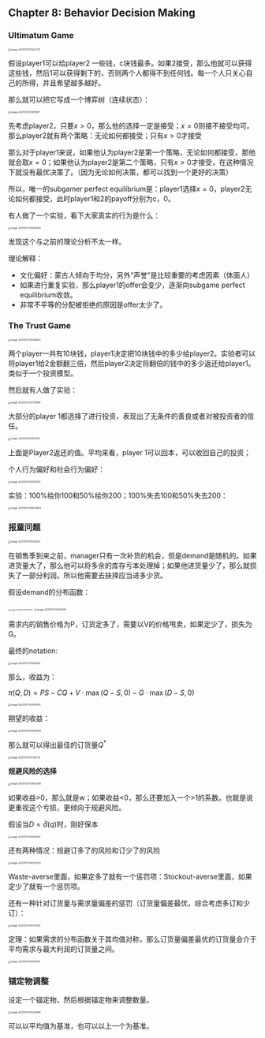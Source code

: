 ## Chapter 8: Behavior Decision Making

### Ultimatum Game

<img src="http://lqqnotes.oss-cn-beijing.aliyuncs.com/img/image-20201127133622721.png" alt="image-20201127133622721" style="zoom:33%;" />

假设player1可以给player2 一些钱，c块钱最多。如果2接受，那么他就可以获得这些钱，然后1可以获得剩下的，否则两个人都得不到任何钱。每一个人只关心自己的所得，并且希望越多越好。

那么就可以把它写成一个博弈树（连续状态）：

<img src="http://lqqnotes.oss-cn-beijing.aliyuncs.com/img/image-20201127133919187.png" alt="image-20201127133919187" style="zoom:33%;" />

先考虑player2，只要$x>0$，那么他的选择一定是接受；$x=0$则接不接受均可。那么player2就有两个策略：无论如何都接受；只有$x>0$才接受

那么对于player1来说，如果他认为player2是第一个策略，无论如何都接受，那他就会取$x=0$；如果他认为player2是第二个策略，只有$x>0$才接受，在这种情况下就没有最优决策了。（因为无论如何决策，都可以找到一个更好的决策）

所以，唯一的subgamer perfect equilibrium是：player1选择$x=0$，player2无论如何都接受，此时player1和2的payoff分别为c，0。

有人做了一个实验，看下大家真实的行为是什么：

<img src="http://lqqnotes.oss-cn-beijing.aliyuncs.com/img/image-20201127134903630.png" alt="image-20201127134903630" style="zoom:33%;" />

发现这个与之前的理论分析不太一样。

理论解释：

* 文化偏好：蒙古人倾向于均分，另外“声誉”是比较重要的考虑因素（体面人）
* 如果进行重复实验，那么player1的offer会变少，逐渐向subgame perfect equilibrium收敛。
* 非常不平等的分配被拒绝的原因是offer太少了。

### The Trust Game

<img src="http://lqqnotes.oss-cn-beijing.aliyuncs.com/img/image-20201127135429667.png" alt="image-20201127135429667" style="zoom:33%;" />

两个player一共有10块钱，player1决定把10块钱中的多少给player2。实验者可以将player1给2金额翻三倍，然后player2决定将翻倍的钱中的多少返还给player1。类似于一个投资模型。

然后就有人做了实验：

<img src="http://lqqnotes.oss-cn-beijing.aliyuncs.com/img/image-20201127135739994.png" alt="image-20201127135739994" style="zoom:33%;" />

大部分的player 1都选择了进行投资，表现出了无条件的善良或者对被投资者的信任。

<img src="http://lqqnotes.oss-cn-beijing.aliyuncs.com/img/image-20201127140015415.png" alt="image-20201127140015415" style="zoom:33%;" />

上面是Player2返还的值。平均来看，player 1可以回本，可以收回自己的投资；

个人行为偏好和社会行为偏好：

<img src="http://lqqnotes.oss-cn-beijing.aliyuncs.com/img/image-20201127140328391.png" alt="image-20201127140328391" style="zoom:33%;" />

实验：100%给你100和50%给你200；100%失去100和50%失去200：

<img src="http://lqqnotes.oss-cn-beijing.aliyuncs.com/img/image-20201127140534044.png" alt="image-20201127140534044" style="zoom:33%;" />

### 报童问题

<img src="http://lqqnotes.oss-cn-beijing.aliyuncs.com/img/image-20201127141026593.png" alt="image-20201127141026593" style="zoom:33%;" />

在销售季到来之前，manager只有一次补货的机会，但是demand是随机的。如果进货量大了，那么他可以将多余的库存亏本处理掉；如果他进货量少了，那么就损失了一部分利润。所以他需要去抉择应当进多少货。

假设demand的分布函数：

<img src="http://lqqnotes.oss-cn-beijing.aliyuncs.com/img/image-20201127141223343.png" alt="image-20201127141223343" style="zoom:25%;" />

<img src="http://lqqnotes.oss-cn-beijing.aliyuncs.com/img/image-20201127141351289.png" alt="image-20201127141351289" style="zoom:33%;" />

需求内的销售价格为P，订货定多了，需要以V的价格甩卖，如果定少了，损失为G。

最终的notation:

<img src="http://lqqnotes.oss-cn-beijing.aliyuncs.com/img/image-20201127141506699.png" alt="image-20201127141506699" style="zoom:33%;" />

那么，收益为：

$\pi(Q,D)=PS-CQ+V\cdot \max(Q-S,0)-G\cdot \max(D-S,0)$

<img src="http://lqqnotes.oss-cn-beijing.aliyuncs.com/img/image-20201127142904076.png" alt="image-20201127142904076" style="zoom:33%;" />

期望的收益：

<img src="http://lqqnotes.oss-cn-beijing.aliyuncs.com/img/image-20201127142930438.png" alt="image-20201127142930438" style="zoom:33%;" />

那么就可以得出最佳的订货量$Q^*$

<img src="http://lqqnotes.oss-cn-beijing.aliyuncs.com/img/image-20201127143136732.png" alt="image-20201127143136732" style="zoom:33%;" />

**规避风险的选择**

<img src="http://lqqnotes.oss-cn-beijing.aliyuncs.com/img/image-20201127143842368.png" alt="image-20201127143842368" style="zoom:33%;" />

如果收益>0，那么就是w；如果收益<0，那么还要加入一个>1的系数。也就是说更重视这个亏损，更倾向于规避风险。

假设当$D=\bar d(q)$时，刚好保本

<img src="http://lqqnotes.oss-cn-beijing.aliyuncs.com/img/image-20201127144143090.png" alt="image-20201127144143090" style="zoom:33%;" />

还有两种情况：规避订多了的风险和订少了的风险

<img src="http://lqqnotes.oss-cn-beijing.aliyuncs.com/img/image-20201127144303533.png" alt="image-20201127144303533" style="zoom:33%;" />

Waste-averse里面，如果定多了就有一个惩罚项：Stockout-averse里面，如果定少了就有一个惩罚项。

还有一种针对订货量与需求量偏差的惩罚（订货量偏差最优，综合考虑多订和少订）：

<img src="http://lqqnotes.oss-cn-beijing.aliyuncs.com/img/image-20201127144747952.png" alt="image-20201127144747952" style="zoom:33%;" />

定理：如果需求的分布函数关于其均值对称，那么订货量偏差最优的订货量会介于平均需求与最大利润的订货量之间。

<img src="http://lqqnotes.oss-cn-beijing.aliyuncs.com/img/image-20201127145146305.png" alt="image-20201127145146305" style="zoom:33%;" />

### 锚定物调整

设定一个锚定物，然后根据锚定物来调整数量。

<img src="http://lqqnotes.oss-cn-beijing.aliyuncs.com/img/image-20201127145528990.png" alt="image-20201127145528990" style="zoom:33%;" />

可以以平均值为基准，也可以以上一个为基准。